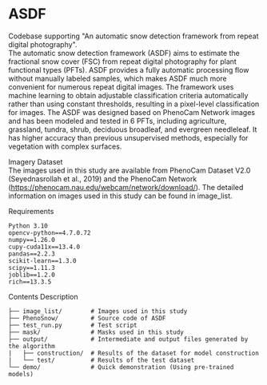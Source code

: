 # ASDF
Codebase supporting "An automatic snow detection framework from repeat digital photography".  
The automatic snow detection framework (ASDF) aims to estimate the fractional snow cover (FSC) from repeat digital photography for plant functional types (PFTs). ASDF provides a fully automatic processing flow without manually labeled samples, which makes ASDF much more convenient for numerous repeat digital images. The framework uses machine learning to obtain adjustable classification criteria automatically rather than using constant thresholds, resulting in a pixel-level classification for images. The ASDF was designed based on PhenoCam Network images and has been modeled and tested in 6 PFTs, including agriculture, grassland, tundra, shrub, deciduous broadleaf, and evergreen needleleaf. It has higher accuracy than previous unsupervised methods, especially for vegetation with complex surfaces. 


Imagery Dataset  
The images used in this study are available from PhenoCam Dataset V2.0 (Seyednasrollah et al., 2019) and the PhenoCam Network (https://phenocam.nau.edu/webcam/network/download/). The detailed information on images used in this study can be found in image_list.


Requirements  
```
Python 3.10  
opencv-python==4.7.0.72  
numpy==1.26.0  
cupy-cuda11x==13.4.0  
pandas==2.2.3  
scikit-learn==1.3.0  
scipy==1.11.3  
joblib==1.2.0  
rich==13.3.5  
```

Contents Description  
```
├── image_list/        # Images used in this study  
├── PhenoSnow/         # Source code of ASDF  
├── test_run.py        # Test script  
├── mask/              # Masks used in this study  
├── output/            # Intermediate and output files generated by the algorithm  
|   ├── construction/  # Results of the dataset for model construction  
|   └── test/          # Results of the test dataset  
└── demo/              # Quick demonstration (Using pre-trained models)  
```


